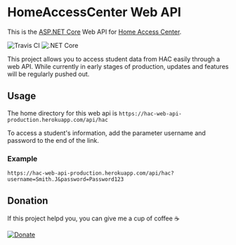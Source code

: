 # HomeAccessCenter Web API
This is the [ASP.NET Core](https://docs.microsoft.com/en-us/aspnet/core/) Web API for [Home Access Center](https://www.powerschool.com/solutions/student-information-system/eschoolplus-sis/).

![Travis CI](https://travis-ci.com/Phytal/HomeAccessCenter-Web-API.svg?branch=master)
![.NET Core](https://github.com/Phytal/HomeAccessCenter-Web-API/workflows/.NET%20Core/badge.svg)

This project allows you to access student data from HAC easily through a web API. While currently in early stages of production, updates and features will be regularly pushed out.

## Usage 

The home directory for this web api is `https://hac-web-api-production.herokuapp.com/api/hac`

To access a student's information, add the parameter username and password to the end of the link.

### Example

```
https://hac-web-api-production.herokuapp.com/api/hac?username=Smith.J&password=Password123
```

## Donation

If this project helpd you, you can give me a cup of coffee ☕

[![Donate](https://img.shields.io/badge/Donate-PayPal-green.svg)](https://www.paypal.me/phytal/5)